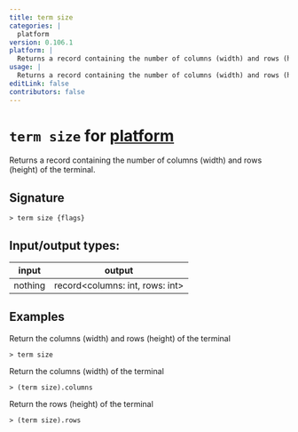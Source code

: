 ```yaml
---
title: term size
categories: |
  platform
version: 0.106.1
platform: |
  Returns a record containing the number of columns (width) and rows (height) of the terminal.
usage: |
  Returns a record containing the number of columns (width) and rows (height) of the terminal.
editLink: false
contributors: false
---
```

<!-- This file is automatically generated. Please edit the command in https://github.com/nushell/nushell instead. -->

# `term size` for [platform](/commands/categories/platform.md)

<div class='command-title'>Returns a record containing the number of columns (width) and rows (height) of the terminal.</div>

## Signature

```> term size {flags} ```


## Input/output types:

| input   | output                          |
| ------- | ------------------------------- |
| nothing | record&lt;columns: int, rows: int&gt; |
## Examples

Return the columns (width) and rows (height) of the terminal
```nu
> term size

```

Return the columns (width) of the terminal
```nu
> (term size).columns

```

Return the rows (height) of the terminal
```nu
> (term size).rows

```
